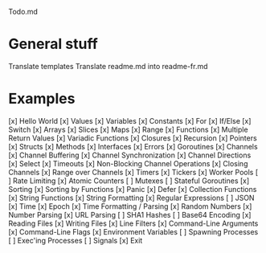 Todo.md

# General stuff

Translate templates
Translate readme.md into readme-fr.md

# Examples

[x] Hello World
[x] Values
[x] Variables
[x] Constants
[x] For
[x] If/Else
[x] Switch
[x] Arrays
[x] Slices
[x] Maps
[x] Range
[x] Functions
[x] Multiple Return Values
[x] Variadic Functions
[x] Closures
[x] Recursion
[x] Pointers
[x] Structs
[x] Methods
[x] Interfaces
[x] Errors
[x] Goroutines
[x] Channels
[x] Channel Buffering
[x] Channel Synchronization
[x] Channel Directions
[x] Select
[x] Timeouts
[x] Non-Blocking Channel Operations
[x] Closing Channels
[x] Range over Channels
[x] Timers
[x] Tickers
[x] Worker Pools
[ ] Rate Limiting
[x] Atomic Counters
[ ] Mutexes
[ ] Stateful Goroutines
[x] Sorting
[x] Sorting by Functions
[x] Panic
[x] Defer
[x] Collection Functions
[x] String Functions
[x] String Formatting
[x] Regular Expressions
[ ] JSON
[x] Time
[x] Epoch
[x] Time Formatting / Parsing
[x] Random Numbers
[x] Number Parsing
[x] URL Parsing
[ ] SHA1 Hashes
[ ] Base64 Encoding
[x] Reading Files
[x] Writing Files
[x] Line Filters
[x] Command-Line Arguments
[x] Command-Line Flags
[x] Environment Variables
[ ] Spawning Processes
[ ] Exec'ing Processes
[ ] Signals
[x] Exit


